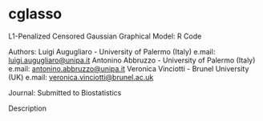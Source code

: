 # cglasso
L1-Penalized Censored Gaussian Graphical Model: R Code

Authors:
  Luigi Augugliaro - University of Palermo (Italy)
    e.mail: luigi.augugliaro@unipa.it
  Antonino Abbruzzo - University of Palermo (Italy)
    e.mail: antonino.abbruzzo@unipa.it
  Veronica Vinciotti - Brunel University (UK)
    e.mail: veronica.vinciotti@brunel.ac.uk
 
 Journal: Submitted to Biostatistics
 
 Description
 
